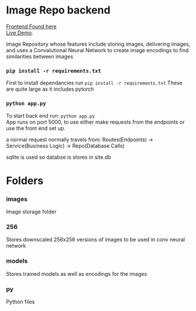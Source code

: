 # Image Repo backend

[Frontend Found here](https://github.com/ChiD12/image_repo_frontend)
\
[Live Demo](http://image.danielr.tech/).

Image Repository whose features include storing images, delivering images, and uses a Convalutional Neural Network to create image encodings to find similarities between images

### `pip install -r requirements.txt`
First to install dependancies run `pip install -r requirements.txt`
These are quite large as it includes pytorch

### `python app.py`
To start back end run: `python app.py`
\
App runs on port 5000, to use either make requests from the endpoints or use the front end set up.

a normal request normally travels from:
Routes(Endpoints) &#8594; Service(Business Logic) &#8594; Repo(Database Calls)

sqlite is used so databse is stores in site.db

# Folders

### images
Image storage folder
### 256
Stores downscaled 256x256 versions of images to be used in conv neural network
### models
Stores trained models as well as encodings for the images
### py
Python files


